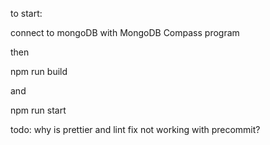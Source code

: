 to start:

connect to mongoDB with MongoDB Compass program

then

npm run build

and

npm run start

todo:
why is prettier and lint fix not working with precommit?
